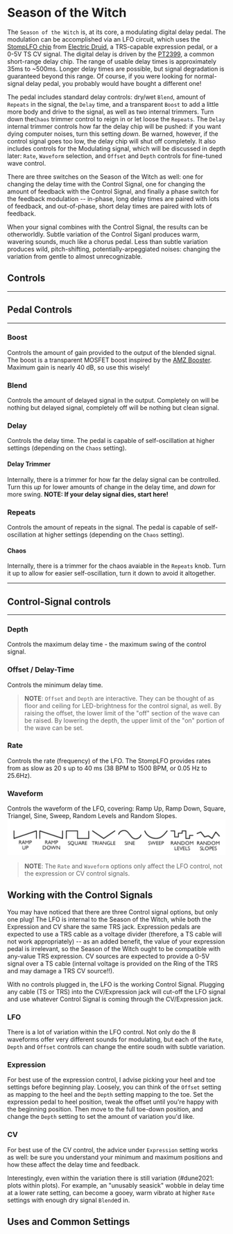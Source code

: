 # Season of the Witch

The `Season of the Witch` is, at its core, a modulating digital delay pedal. The modulation can be accomplished via an LFO circuit, which uses the [StompLFO chip](https://electricdruid.net/datasheets/STOMPLFODatasheet.pdf) from [Electric Druid](https://electricdruid.net/product/stomplfo/), a TRS-capable expression pedal, or a 0-5V TS CV signal. The digital delay is driven by the [PT2399](https://www.electrosmash.com/pt2399-analysis), a common short-range delay chip. The range of usable delay times is approximately 35ms to ~500ms. Longer delay times are possible, but signal degradation is guaranteed beyond this range. Of course, if you were looking for normal-signal delay pedal, you probably would have bought a different one! 

The pedal includes standard delay controls: dry/wet `Blend`, amount of `Repeats` in the signal, the `Delay` time,  and a transparent `Boost` to add a little more body and drive to the signal, as well as two internal trimmers. Turn down the`Chaos` trimmer control to reign in or let loose the `Repeats`. The `Delay` internal trimmer controls how far the delay chip will be pushed: if you want dying computer noises, turn this setting _down_. Be warned, however, if the control signal goes too low, the delay chip will shut off completely. It also includes controls for the Modulating signal, which will be discussed in depth later: `Rate`, `Waveform` selection, and `Offset` and `Depth` controls for fine-tuned wave control.

There are three switches on the Season of the Witch as well: one for changing the delay time with the Control Signal, one for changing the amount of feedback with the Control Signal, and finally a phase switch for the feedback modulation -- in-phase, long delay times are paired with lots of feedback, and out-of-phase, short delay times are paired with lots of feedback.

When your signal combines with the Control Signal, the results can be otherworldly. Subtle variation of the Control Siganl produces warm, wavering sounds, much like a chorus pedal. Less than subtle variation produces wild, pitch-shifting, potentially-arpeggiated noises: changing the variation from gentle to almost unrecognizable.


## Controls

---

## Pedal Controls	

---

### Boost
Controls the amount of gain provided to the output of the blended signal. The boost is a transparent MOSFET boost inspired by the [AMZ Booster](http://www.muzique.com/schem/mosfet.htm). Maximum gain is nearly 40 dB, so use this wisely!

### Blend
Controls the amount of delayed signal in the output. Completely on will be nothing but delayed signal, completely off will be nothing but clean signal.

### Delay
Controls the delay time. The pedal is capable of self-oscillation at higher settings (depending on the `Chaos` setting).

#### Delay Trimmer
Internally, there is a trimmer for how far the delay signal can be controlled. Turn this _up_ for lower amounts of change in the delay time, and _down_ for more swing. **NOTE: If your delay signal dies, start here!**

### Repeats
Controls the amount of repeats in the signal. The pedal is capable of self-oscillation at higher settings (depending on the `Chaos` setting).

#### Chaos
Internally, there is a trimmer for the chaos avaiable in the `Repeats` knob. Turn it up to allow for easier self-oscillation, turn it down to avoid it altogether.

---

## Control-Signal controls

---

### Depth
Controls the maximum delay time - the maximum swing of the control signal.

### Offset / Delay-Time
Controls the minimum delay time.

> **NOTE**: `Offset` and `Depth` are interactive. They can be thought of as floor and ceiling for LED-brightness for the control signal, as well. By raising the offset, the lower limit of the "off" section of the wave can be raised. By lowering the depth, the upper limit of the "on" portion of the wave can be set.

### Rate
Controls the rate (frequency) of the LFO. The StompLFO provides rates from as slow as 20 s up to 40 ms (38 BPM to 1500 BPM, or 0.05 Hz to 25.6Hz).

### Waveform
Controls the waveform of the LFO, covering: Ramp Up, Ramp Down, Square, Triangel, Sine, Sweep, Random Levels and Random Slopes.
![Waveforms Ramp Up, Ramp Down, Square, Triangel, Sine, Sweep, Random Levels and Random Slopes](waveforms.png)

> **NOTE**: The `Rate` and `Waveform`  options only affect the LFO control, not the expression or CV control signals.

## Working with the Control Signals

You may have noticed that there are three Control signal options, but only one plug! The LFO is internal to the Season of the Witch, while both the Expression and CV share the same TRS jack. Expression pedals are expected to use a TRS cable as a voltage divider (therefore, a TS cable will not work appropriately) -- as an added benefit, the value of your expression pedal is irrelevant, so the Season of the Witch ought to be compatible with any-value TRS expression. CV sources are expected to provide a 0-5V signal over a TS cable (internal voltage is provided on the Ring of the TRS and may damage a TRS CV source!!).

With no controls plugged in, the LFO is the working Control Signal. Plugging any cable (TS or TRS) into the CV/Expression jack will cut-off the LFO signal and use whatever Control Signal is coming through the CV/Expression jack.

### LFO
There is a lot of variation within the LFO control. Not only do the 8 waveforms offer very different sounds for modulating, but each of the `Rate`, `Depth` and `Offset` controls can change the entire soudn with subtle variation. 

### Expression
For best use of the expression control, I advise picking your heel and toe settings before beginning play. Loosely, you can think of the `Offset` setting as mapping to the heel and the `Depth` setting mapping to the toe. Set the expression pedal to heel position, tweak the offset until you're happy with the beginning position. Then move to the full toe-down position, and change the `Depth` setting to set the amount of variation you'd like.

### CV
For best use of the CV control, the advice under `Expression` setting works as well: be sure you understand your minimum and maximum positions and how these affect the delay time and feedback. 

Interestingly, even within the variation there is still variation (#dune2021: plots within plots). For example, an "unusably seasick" wobble in delay time at a lower rate setting, can become a gooey, warm vibrato at higher `Rate` settings with enough dry signal `Blend`ed in.

## Uses and Common Settings
